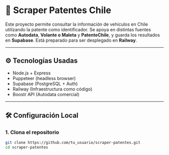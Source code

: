 # 🚗 Scraper Patentes Chile

Este proyecto permite consultar la información de vehículos en Chile utilizando la patente como identificador. Se apoya en distintas fuentes como **Autodata**, **Volante o Maleta** y **PatenteChile**, y guarda los resultados en **Supabase**. Está preparado para ser desplegado en **Railway**.

---

## ⚙️ Tecnologías Usadas

- Node.js + Express
- Puppeteer (headless browser)
- Supabase (PostgreSQL + Auth)
- Railway (Infraestructura como código)
- Boostr API (Autodata comercial)

---

## 🛠️ Configuración Local

### 1. Clona el repositorio

```bash
git clone https://github.com/tu_usuario/scraper-patentes.git
cd scraper-patentes

